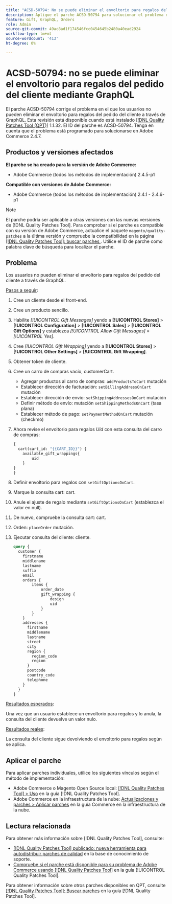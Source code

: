 ```yaml
---
title: "ACSD-50794: No se puede eliminar el envoltorio para regalos del pedido del cliente a través de GraphQL"
description: Aplique el parche ACSD-50794 para solucionar el problema de Adobe Commerce en el que los usuarios no pueden eliminar el envoltorio para regalos del pedido del cliente a través de GraphQL.
feature: Gift, GraphQL, Orders
role: Admin
source-git-commit: 49ac8ad1f174546fcc0454645b2480a40ead2924
workflow-type: tm+mt
source-wordcount: '413'
ht-degree: 0%

---
```


# ACSD-50794: no se puede eliminar el envoltorio para regalos del pedido del cliente mediante GraphQL

El parche ACSD-50794 corrige el problema en el que los usuarios no pueden eliminar el envoltorio para regalos del pedido del cliente a través de GraphQL. Esta revisión está disponible cuando está instalado [[!DNL Quality Patches Tool (QPT)]](https://experienceleague.adobe.com/en/docs/commerce-knowledge-base/kb/announcements/commerce-announcements/magento-quality-patches-released-new-tool-to-self-serve-quality-patches) 1.1.32. El ID del parche es ACSD-50794. Tenga en cuenta que el problema está programado para solucionarse en Adobe Commerce 2.4.7.

## Productos y versiones afectados

**El parche se ha creado para la versión de Adobe Commerce:**

* Adobe Commerce (todos los métodos de implementación) 2.4.5-p1

**Compatible con versiones de Adobe Commerce:**

* Adobe Commerce (todos los métodos de implementación) 2.4.1 - 2.4.6-p1

>[!NOTE]
>
>El parche podría ser aplicable a otras versiones con las nuevas versiones de [!DNL Quality Patches Tool]. Para comprobar si el parche es compatible con su versión de Adobe Commerce, actualice el paquete `magento/quality-patches` a la última versión y compruebe la compatibilidad en la página [[!DNL Quality Patches Tool]: buscar parches ](https://experienceleague.adobe.com/tools/commerce-quality-patches/index.html). Utilice el ID de parche como palabra clave de búsqueda para localizar el parche.

## Problema

Los usuarios no pueden eliminar el envoltorio para regalos del pedido del cliente a través de GraphQL.

<u>Pasos a seguir</u>:

1. Cree un cliente desde el front-end.
1. Cree un producto sencillo.
1. Habilite *[!UICONTROL Gift Messages]* yendo a **[!UICONTROL Stores]** > **[!UICONTROL Configuration]** > **[!UICONTROL Sales]** > **[!UICONTROL Gift Options]** y establezca *[!UICONTROL Allow Gift Messages]* = *[!UICONTROL Yes]*.
1. Cree *[!UICONTROL Gift Wrapping]* yendo a **[!UICONTROL Stores]** > **[!UICONTROL Other Settings]** > **[!UICONTROL Gift Wrapping]**.
1. Obtener token de cliente.
1. Cree un carro de compras vacío, customerCart.
   * Agregar productos al carro de compras: `addProductsToCart` mutación
   * Establecer dirección de facturación: `setBillingAddressOnCart` mutación
   * Establecer dirección de envío: `setShippingAddressesOnCart` mutación
   * Definir método de envío: mutación `setShippingMethodsOnCart` (tasa plana)
   * Establecer método de pago: `setPaymentMethodOnCart` mutación (checkmo)
1. Ahora revise el envoltorio para regalos *Uid* con esta consulta del carro de compras:

   ```GraphQL
   {
     cart(cart_id: "{{CART_ID}}") {
       available_gift_wrappings{
           uid
       }
   }
   }
   ```

1. Definir envoltorio para regalos con `setGiftOptionsOnCart`.
1. Marque la consulta cart: cart.
1. Anule el ajuste de regalo mediante `setGiftOptionsOnCart` (establezca el valor en null).
1. De nuevo, compruebe la consulta cart: cart.
1. Orden: `placeOrder` mutación.
1. Ejecutar consulta del cliente: cliente.

   ```GraphQL
   query {
     customer {
       firstname
       middlename
       lastname
       suffix
       email
       orders {
           items {
               order_date
               gift_wrapping {
                   design
                   uid
               }
           }
       }
       addresses {
         firstname
         middlename
         lastname
         street
         city
         region {
           region_code
           region
         }
         postcode
         country_code
         telephone
       }
     }
   }
   ```

<u>Resultados esperados</u>:

Una vez que un usuario establece un envoltorio para regalos y lo anula, la consulta del cliente devuelve un valor nulo.

<u>Resultados reales</u>:

La consulta del cliente sigue devolviendo el envoltorio para regalos según se aplica.

## Aplicar el parche

Para aplicar parches individuales, utilice los siguientes vínculos según el método de implementación:

* Adobe Commerce o Magento Open Source local: [[!DNL Quality Patches Tool] > Uso](https://experienceleague.adobe.com/docs/commerce-operations/tools/quality-patches-tool/usage.html) en la guía [!DNL Quality Patches Tool].
* Adobe Commerce en la infraestructura de la nube: [Actualizaciones y parches > Aplicar parches](https://experienceleague.adobe.com/docs/commerce-cloud-service/user-guide/develop/upgrade/apply-patches.html) en la guía Commerce en la infraestructura de la nube.

## Lectura relacionada

Para obtener más información sobre [!DNL Quality Patches Tool], consulte:

* [[!DNL Quality Patches Tool] publicado: nueva herramienta para autodistribuir parches de calidad](https://experienceleague.adobe.com/en/docs/commerce-knowledge-base/kb/announcements/commerce-announcements/magento-quality-patches-released-new-tool-to-self-serve-quality-patches) en la base de conocimiento de soporte.
* [Compruebe si el parche está disponible para su problema de Adobe Commerce usando [!DNL Quality Patches Tool]](/help/tools/quality-patches-tool/patches-available-in-qpt/check-patch-for-magento-issue-with-magento-quality-patches.md) en la guía [!UICONTROL Quality Patches Tool].


Para obtener información sobre otros parches disponibles en QPT, consulte [[!DNL Quality Patches Tool]: Buscar parches](https://experienceleague.adobe.com/tools/commerce-quality-patches/index.html) en la guía [!DNL Quality Patches Tool].
